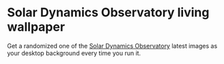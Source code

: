 # Solar Dynamics Observatory living wallpaper

Get a randomized one of the [Solar Dynamics Observatory](https://sdo.gsfc.nasa.gov/data/) latest images as your desktop background every time you run it.
